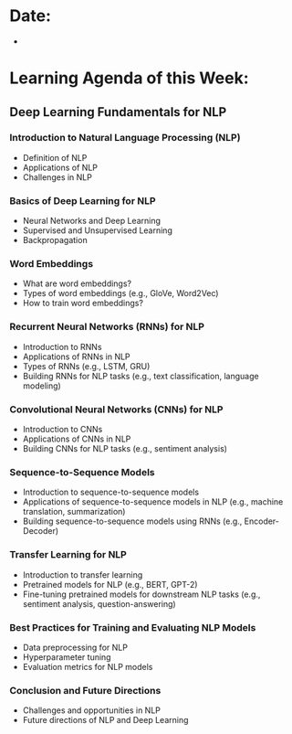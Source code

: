 # Date:
- 

# Learning Agenda of this Week:

## Deep Learning Fundamentals for NLP

### Introduction to Natural Language Processing (NLP)
- Definition of NLP
- Applications of NLP
- Challenges in NLP

### Basics of Deep Learning for NLP
- Neural Networks and Deep Learning
- Supervised and Unsupervised Learning
- Backpropagation

### Word Embeddings
- What are word embeddings?
- Types of word embeddings (e.g., GloVe, Word2Vec)
- How to train word embeddings?

### Recurrent Neural Networks (RNNs) for NLP
- Introduction to RNNs
- Applications of RNNs in NLP
- Types of RNNs (e.g., LSTM, GRU)
- Building RNNs for NLP tasks (e.g., text classification, language modeling)

### Convolutional Neural Networks (CNNs) for NLP
- Introduction to CNNs
- Applications of CNNs in NLP
- Building CNNs for NLP tasks (e.g., sentiment analysis)

### Sequence-to-Sequence Models
- Introduction to sequence-to-sequence models
- Applications of sequence-to-sequence models in NLP (e.g., machine translation, summarization)
- Building sequence-to-sequence models using RNNs (e.g., Encoder-Decoder)


### Transfer Learning for NLP
- Introduction to transfer learning
- Pretrained models for NLP (e.g., BERT, GPT-2)
- Fine-tuning pretrained models for downstream NLP tasks (e.g., sentiment analysis, question-answering)

### Best Practices for Training and Evaluating NLP Models
- Data preprocessing for NLP
- Hyperparameter tuning
- Evaluation metrics for NLP models

### Conclusion and Future Directions
- Challenges and opportunities in NLP
- Future directions of NLP and Deep Learning